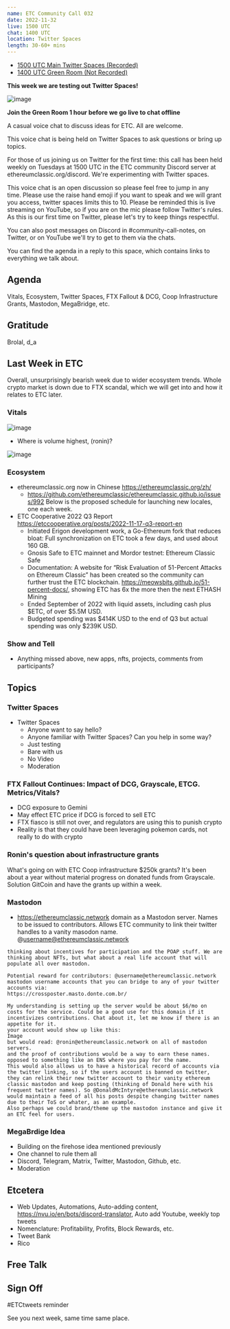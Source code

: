 ```yaml
---
name: ETC Community Call 032
date: 2022-11-32
live: 1500 UTC
chat: 1400 UTC
location: Twitter Spaces
length: 30-60+ mins
---
```


- [1500 UTC Main Twitter Spaces (Recorded)](https://twitter.com/i/spaces/1djGXlyDRlLGZ)
- [1400 UTC Green Room (Not Recorded)](https://twitter.com/i/spaces/1nAKErowZayGL)

**This week we are testing out Twitter Spaces!**

![image](https://user-images.githubusercontent.com/1696942/203037446-f32cb410-bdb8-4b49-8343-d63d2f5f5c55.png)

**Join the Green Room 1 hour before we go live to chat offline**

A casual voice chat to discuss ideas for ETC. All are welcome.

This voice chat is being held on Twitter Spaces to ask questions or bring up topics.

For those of us joining us on Twitter for the first time: this call has been held weekly on Tuesdays at 1500 UTC in the ETC community Discord server at ethereumclassic.org/discord. We're experimenting with Twitter spaces.

This voice chat is an open discussion so please feel free to jump in any time. Please use the raise hand emoji if you want to speak and we will grant you access, twitter spaces limits this to 10. Please be reminded this is live streaming on YouTube, so if you are on the mic please follow Twitter's rules. As this is our first time on Twitter, please let's try to keep things respectful.

You can also post messages on Discord in #community-call-notes, on Twitter, or on YouTube we'll try to get to them via the chats.

You can find the agenda in a reply to this space, which contains links to everything we talk about.
 
## Agenda

Vitals, Ecosystem, Twitter Spaces, FTX Fallout & DCG, Coop Infrastructure Grants, Mastodon, MegaBridge, etc.

## Gratitude

Brolal, d_a

## Last Week in ETC

Overall, unsurprisingly bearish week due to wider ecosystem trends. Whole crypto market is down due to FTX scandal, which we will get into and how it relates to ETC later.

### Vitals

![image](https://user-images.githubusercontent.com/1696942/203319101-7335194d-c240-4422-87d9-b1c4067c33a2.png)

- Where is volume highest, (ronin)?

![image](https://user-images.githubusercontent.com/1696942/203316783-88e2fbf5-4fd5-42fa-afc6-a13d0f7c30a8.png)

### Ecosystem

- ethereumclassic.org now in Chinese https://ethereumclassic.org/zh/
  - https://github.com/ethereumclassic/ethereumclassic.github.io/issues/992 Below is the proposed schedule for launching new locales, one each week.
- ETC Cooperative 2022 Q3 Report https://etccooperative.org/posts/2022-11-17-q3-report-en 
  - Initiated Erigon development work, a Go-Ethereum fork that reduces bloat: Full synchronization on ETC took a few days, and used about 160 GB.
  - Gnosis Safe to ETC mainnet and Mordor testnet: Ethereum Classic Safe
  - Documentation: A website for “Risk Evaluation of 51-Percent Attacks on Ethereum Classic” has been created so the community can further trust the ETC blockchain. https://meowsbits.github.io/51-percent-docs/, showing ETC has 6x the more then the next ETHASH Mining
  - Ended September of 2022 with liquid assets, including cash plus $ETC, of over $5.5M USD.
  - Budgeted spending was $414K USD to the end of Q3 but actual spending was only $239K USD.

### Show and Tell

- Anything missed above, new apps, nfts, projects, comments from participants?

## Topics

### Twitter Spaces

- Twitter Spaces
  - Anyone want to say hello?
  - Anyone familiar with Twitter Spaces? Can you help in some way?
  - Just testing
  - Bare with us
  - No Video 
  - Moderation

### FTX Fallout Continues: Impact of DCG, Grayscale, ETCG. Metrics/Vitals?

- DCG exposure to Gemini
- May effect ETC price if DCG is forced to sell ETC
- FTX fiasco is still not over, and regulators are using this to punish crypto
- Reality is that they could have been leveraging pokemon cards, not really to do with crypto

### Ronin's question about infrastructure grants

What's going on with ETC Coop infrastructure $250k grants? It's been about a year without material progress on donated funds from Grayscale. Solution GitCoin and have the grants up within a week.

### Mastodon

- https://ethereumclassic.network domain as a Mastodon server. Names to be issued to contributors. Allows ETC community to link their twitter handles to a vanity masodon name. @username@ethereumclassic.network

```
thinking about incentives for participation and the POAP stuff. We are thinking about NFTs, but what about a real life account that will populate all over mastodon.

Potential reward for contributors: @username@ethereumclassic.network mastodon username accounts that you can bridge to any of your twitter accounts via:
https://crossposter.masto.donte.com.br/

My understanding is setting up the server would be about $6/mo on costs for the service. Could be a good use for this domain if it incentivizes contributions. Chat about it, let me know if there is an appetite for it.
your account would show up like this:
Image
but would read: @ronin@ethereumclassic.network on all of mastodon servers.
and the proof of contributions would be a way to earn these names. opposed to something like an ENS where you pay for the name.
This would also allows us to have a historical record of accounts via the twitter linking, so if the users account is banned on twitter, they can relink their new twitter account to their vanity ethereum classic mastodon and keep posting (thinking of Donald here with his frequent twitter names). So @DonaldMcIntyre@ethereumclassic.network would maintain a feed of all his posts despite changing twitter names due to their ToS or whater, as an example. 
Also perhaps we could brand/theme up the mastodon instance and give it an ETC feel for users.
```

### MegaBrdige Idea

- Building on the firehose idea mentioned previously
- One channel to rule them all
- Discord, Telegram, Matrix, Twitter, Mastodon, Github, etc.
- Moderation

## Etcetera

- Web Updates, Automations, Auto-adding content, https://nvu.io/en/bots/discord-translator, Auto add Youtube, weekly top tweets
- Nomenclature: Profitability, Profits, Block Rewards, etc.
- Tweet Bank
- Rico

## Free Talk

## Sign Off

#ETCtweets reminder

See you next week, same time same place.
